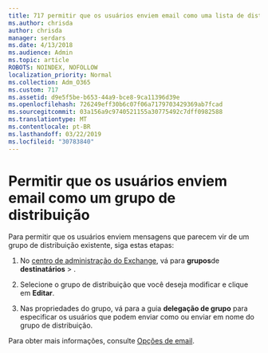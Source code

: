 ```yaml
---
title: 717 permitir que os usuários enviem email como uma lista de distribuição
ms.author: chrisda
author: chrisda
manager: serdars
ms.date: 4/13/2018
ms.audience: Admin
ms.topic: article
ROBOTS: NOINDEX, NOFOLLOW
localization_priority: Normal
ms.collection: Adm_O365
ms.custom: 717
ms.assetid: d9e5f5be-b653-44a9-bce8-9ca11396d39e
ms.openlocfilehash: 726249eff30b6c07f06a7179703429369ab7fcad
ms.sourcegitcommit: 03a156a9c9740521155a30775492c7dff0982588
ms.translationtype: MT
ms.contentlocale: pt-BR
ms.lasthandoff: 03/22/2019
ms.locfileid: "30783840"
---
```

# <a name="allow-users-to-send-email-as-a-distribution-group"></a>Permitir que os usuários enviem email como um grupo de distribuição

Para permitir que os usuários enviem mensagens que parecem vir de um grupo de distribuição existente, siga estas etapas:
  
1. No [centro de administração do Exchange](https://outlook.office365.com/ecp/), vá para **grupos**de **destinatários** \> .
    
2. Selecione o grupo de distribuição que você deseja modificar e clique em **Editar**.
    
3. Nas propriedades do grupo, vá para a guia **delegação de grupo** para especificar os usuários que podem enviar como ou enviar em nome do grupo de distribuição. 
    
Para obter mais informações, consulte [Opções de email](https://technet.microsoft.com/library/bb124513.aspx#groupdelegation).
  

